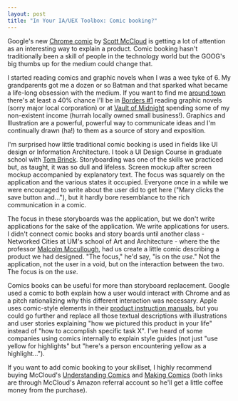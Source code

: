 ```yaml
--- 
layout: post
title: "In Your IA/UEX Toolbox: Comic booking?"
---
```

Google's new <a href='http://www.google.com/googlebooks/chrome/'>Chrome comic</a> by <a href='http://www.scottmccloud.com/'>Scott McCloud</a> is getting a lot of attention as an interesting way to explain a product.  Comic booking hasn't traditionally been a skill of people in the technology world but the GOOG's big thumbs up for the medium could change that.

I started reading comics and graphic novels when I was a wee tyke of 6. My grandparents got me a dozen or so Batman and that sparked what became a life-long obsession with the medium. If you want to find me <a href='http://maps.google.com/maps?f=q&amp;hl=en&amp;geocode=&amp;q=ann+arbor,+mi&amp;ie=UTF8&amp;t=h&amp;z=12&amp;iwloc=addr'>around town</a> there's at least a 40% chance I'll be in <a href='http://www.bordersstores.com/stores/store_pg.jsp?storeID=1'>Borders #1</a> reading graphic novels (sorry major local corporation) or at <a href='http://www.vaultofmidnight.com/'>Vault of Midnight</a> spending some of my non-existent income (hurrah locally owned small business!). Graphics and Illustration are a powerful, powerful way to communicate ideas and I'm continually drawn (ha!) to them as a source of story and exposition.

I'm surprised how little traditional comic booking is used in fields like UI design or Information Architecture. I took a UI Design Course in graduate school with <a href='http://www.simplytom.com/'>Tom Brinck</a>. Storyboarding was one of the skills we practiced but, as taught, it was so dull and lifeless. Screen mockup after screen mockup accompanied by explanatory text.  The focus was squarely on the application and the various states it occupied.  Everyone once in a while we were encouraged to write about the user did to get here ("Mary clicks the save button and..."), but it hardly bore resemblance to the rich communication in a comic.

The focus in these storyboards was the application, but we don't write applications for the sake of the application. We write applications for users. I didn't connect comic books and story boards until another class - Networked Cities at UM's school of Art and Architecture - where the the professor <a href='http://www-personal.umich.edu/~mmmc/'>Malcolm Mccullough</a>, had us create a little comic describing a product we had designed.  "The focus," he'd say, "is on the <em>use</em>." Not the application, not the user in a void, but on the interaction between the two.  The focus is on the <em>use</em>.

Comics books can be useful for more than storyboard replacement.  Google used a comic to both explain how a user would interact with Chrome and as a pitch rationalizing <em>why</em> this different interaction was necessary.  Apple uses comic-style elements in their <a href='http://manuals.info.apple.com/en_US/iPod_nano_4th_gen_UserGuide.pdf'>product instruction manuals</a>, but you could go further and replace all those textual descriptions with illustrations and user stories explaining "how we pictured this product in your life" instead of "how to accomplish specific task X". I've heard of some companies using comics internally to explain style guides (not just "use yellow for highlights" but "here's a person encountering yellow as a highlight...").

If you want to add comic booking to your skillset, I highly recommend buying McCloud's <a href='http://www.amazon.com/exec/obidos/ASIN/0060780940/scottmccloudcom'>Understanding Comics</a> and <a href='http://www.amazon.com/exec/obidos/ASIN/0060780940/scottmccloudcom'>Making Comics</a> (both links are through McCloud's Amazon referral account so he'll get a little coffee money from the purchase).
